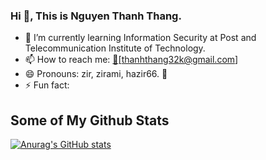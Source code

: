 ### Hi 👋, This is Nguyen Thanh Thang.

<!--
**zirami/zirami** is a ✨ _special_ ✨ repository because its `README.md` (this file) appears on your GitHub profile.


Here are some ideas to get you started:

- 🔭 I’m currently working on ...
-->
- 🌱 I’m currently learning Information Security at Post and Telecommunication Institute of Technology.
- 📫 How to reach me: [:email:](:email:)[thanhthang32k@gmail.com]
- 😄 Pronouns: zir, zirami, hazir66. 💝
- ⚡ Fun fact: 

## Some of My Github Stats

[![Anurag's GitHub stats](https://github-readme-stats.vercel.app/api?username=zirami)](https://github.com/zirami)
